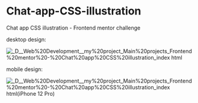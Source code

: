# Chat-app-CSS-illustration
Chat app CSS illustration - Frontend mentor challenge

desktop design:

![_D__Web%20Development__my%20project_Main%20projects_Frontend%20mentor%20-%20Chat%20app%20CSS%20illustration_index html](https://user-images.githubusercontent.com/95019708/171049718-f0f30c45-07a2-40b6-bc66-74c8a66598b9.png)

mobile design:

![_D__Web%20Development__my%20project_Main%20projects_Frontend%20mentor%20-%20Chat%20app%20CSS%20illustration_index html(iPhone 12 Pro)](https://user-images.githubusercontent.com/95019708/171049797-3bcfff7f-078e-48d6-8257-e29bb2f108be.png)
